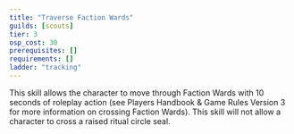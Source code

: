 ```yaml
---
title: "Traverse Faction Wards"
guilds: [scouts]
tier: 3
osp_cost: 30
prerequisites: []
requirements: []
ladder: "tracking"
---
```

This skill allows the character to move through Faction Wards with 10 seconds of roleplay action (see Players Handbook & Game Rules Version 3 for more information on crossing Faction Wards). This skill will not allow a character to cross a raised ritual circle seal.